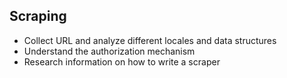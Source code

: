## Scraping

- Collect URL and analyze different locales and data structures
- Understand the authorization mechanism
- Research information on how to write a scraper